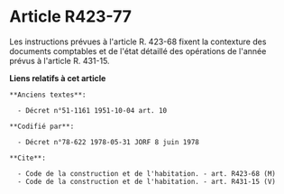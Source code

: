 # Article R423-77

Les instructions prévues à l'article R. 423-68 fixent la contexture des documents comptables et de l'état détaillé des
opérations de l'année prévus à l'article R. 431-15.

**Liens relatifs à cet article**

	**Anciens textes**:

	  - Décret n°51-1161 1951-10-04 art. 10

	**Codifié par**:

	  - Décret n°78-622 1978-05-31 JORF 8 juin 1978

	**Cite**:

	  - Code de la construction et de l'habitation. - art. R423-68 (M)
	  - Code de la construction et de l'habitation. - art. R431-15 (V)
